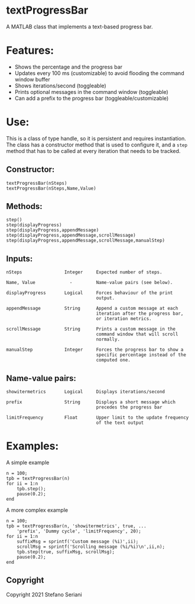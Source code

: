 # textProgressBar
A MATLAB class that implements a text-based progress bar.
# Features:
  - Shows the percentage and the progress bar
  - Updates every 100 ms (customizable) to avoid flooding the command window buffer
  - Shows iterations/second (toggleable)
  - Prints optional messages in the command window (toggleable)
  - Can add a prefix to the progress bar (toggleable/customizable)

# Use:
This is a class of type handle, so it is persistent and requires instantiation. The class has a constructor method that is used to configure it, and a `step` method that has to be called at every iteration that needs to be tracked.

## Constructor:
```
textProgressBar(nSteps)
textProgressBar(nSteps,Name,Value)
```

## Methods:
```
step()
step(displayProgress)
step(displayProgress,appendMessage)
step(displayProgress,appendMessage,scrollMessage)
step(displayProgress,appendMessage,scrollMessage,manualStep)
```

## Inputs:
```
nSteps                Integer     Expected number of steps.

Name, Value             -         Name-value pairs (see below).

displayProgress       Logical     Forces behaviour of the print
                                  output.

appendMessage         String      Append a custom message at each
                                  iteration after the progress bar,
                                  or iteration metrics.

scrollMessage         String      Prints a custom message in the
                                  command window that will scroll
                                  normally.

manualStep            Integer     Forces the progress bar to show a
                                  specific percentage instead of the
                                  computed one.
```

## Name-value pairs:
```
showitermetrics       Logical     Displays iterations/second

prefix                String      Displays a short message which
                                  precedes the progress bar

limitFrequency        Float       Upper limit to the update frequency
                                  of the text output
```

# Examples:
A simple example
```
n = 100;
tpb = textProgressBar(n)
for ii = 1:n
    tpb.step();
    pause(0.2);
end
```

A more complex example
```
n = 100;
tpb = textProgressBar(n, 'showitermetrics', true, ...
    'prefix', 'Dummy cycle', 'limitFrequency', 20);
for ii = 1:n
    suffixMsg = sprintf('Custom message (%i)',ii);
    scrollMsg = sprintf('Scrolling message (%i/%i)\n',ii,n);
    tpb.step(true, suffixMsg, scrollMsg);
    pause(0.2);
end
```

## Copyright
Copyright 2021 Stefano Seriani
